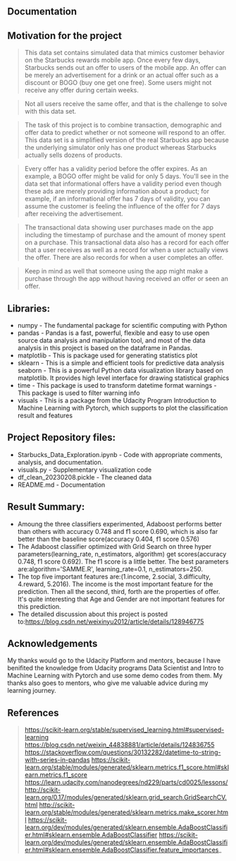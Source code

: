 Documentation
-------------
## Motivation for the project
> This data set contains simulated data that mimics customer behavior on the Starbucks rewards mobile app. Once every few days, Starbucks sends out an offer to users of the mobile app. An offer can be merely an advertisement for a drink or an actual offer such as a discount or BOGO (buy one get one free). Some users might not receive any offer during certain weeks. 

> Not all users receive the same offer, and that is the challenge to solve with this data set.

> The task of this project is to combine transaction, demographic and offer data to predict whether or not someone will respond to an offer. This data set is a simplified version of the real Starbucks app because the underlying simulator only has one product whereas Starbucks actually sells dozens of products.

> Every offer has a validity period before the offer expires. As an example, a BOGO offer might be valid for only 5 days. You'll see in the data set that informational offers have a validity period even though these ads are merely providing information about a product; for example, if an informational offer has 7 days of validity, you can assume the customer is feeling the influence of the offer for 7 days after receiving the advertisement.

> The transactional data showing user purchases made on the app including the timestamp of purchase and the amount of money spent on a purchase. This transactional data also has a record for each offer that a user receives as well as a record for when a user actually views the offer. There are also records for when a user completes an offer. 

> Keep in mind as well that someone using the app might make a purchase through the app without having received an offer or seen an offer.

##  Libraries:
* numpy - The fundamental package for scientific computing with Python
* pandas - Pandas is a fast, powerful, flexible and easy to use open source data analysis and manipulation tool, and most of the data analysis in this project is based on the dataframe in Pandas.
* matplotlib - This is package used for generating statistics plot
* sklearn - This is a simple and efficient tools for predictive data analysis
seaborn - This is a powerful Python data visualization library based on matplotlib. It provides high level interface for drawing statistical graphics
* time - This package is used to transform datetime format
warnings - This package is used to filter warning info
* visuals - This is a package from the Udacity Program Introduction to Machine Learning with Pytorch, which supports to plot the classification result and features

## Project Repository files:
* Starbucks_Data_Exploration.ipynb	-	Code with appropriate comments, analysis, and documentation.
* visuals.py				-	Supplementary visualization code
* df_clean_20230208.pickle		-	The cleaned data
* README.md               		-	Documentation

## Result Summary:
*  Amoung the three classifiers experimented, Adaboost performs better than others with accuracy 0.748 and f1 score 0.690, which is also far better than the baseline score(accuracy 0.404, f1 score 0.576)
*  The Adaboost classifier optimized with Grid Search on three hyper parameters(learning_rate, n_estimators, algorithm) get scores(accuracy 0.748, f1 score 0.692). The f1 score is a little better. The best parameters are:algorithm='SAMME.R', learning_rate=0.1, n_estimators=250.
*  The top five important features are:(1.income, 2.social, 3.difficulty, 4.reward, 5.2016). The income is the most important feature for the prediction. Then all the second, third, forth are the properties of offer. It's quite interesting that Age and Gender are not important features for this prediction.
*  The detailed discussion about this project is posted to:https://blog.csdn.net/weixinyu2012/article/details/128946775

## Acknowledgements
My thanks would go to the Udacity Platform and mentors, because I have benifited the knowledge from Udacity programs Data Scientist and Intro to Machine Learning with Pytorch and use some demo codes from them. My thanks also goes to mentors, who give me valuable advice during my learning journey.

## References
> https://scikit-learn.org/stable/supervised_learning.html#supervised-learning
> https://blog.csdn.net/weixin_44838881/article/details/124836755
> https://stackoverflow.com/questions/30132282/datetime-to-string-with-series-in-pandas
> https://scikit-learn.org/stable/modules/generated/sklearn.metrics.f1_score.html#sklearn.metrics.f1_score
> https://learn.udacity.com/nanodegrees/nd229/parts/cd0025/lessons/
> http://scikit-learn.org/0.17/modules/generated/sklearn.grid_search.GridSearchCV.html
> http://scikit-learn.org/stable/modules/generated/sklearn.metrics.make_scorer.html
> https://scikit-learn.org/dev/modules/generated/sklearn.ensemble.AdaBoostClassifier.html#sklearn.ensemble.AdaBoostClassifier
> https://scikit-learn.org/dev/modules/generated/sklearn.ensemble.AdaBoostClassifier.html#sklearn.ensemble.AdaBoostClassifier.feature_importances_
